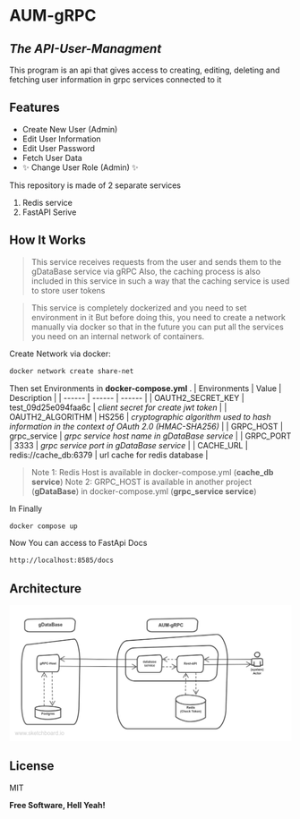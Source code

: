 # AUM-gRPC
## _The API-User-Managment_
This program is an api that gives access to creating, editing, deleting and fetching user information in grpc services connected to it

## Features

- Create New User (Admin)
- Edit User Information
- Edit User Password
- Fetch User Data
- ✨ Change User Role (Admin) ✨


This repository is made of 2 separate services
1. Redis service
2. FastAPI Serive






## How It Works
> This service receives requests from the user and sends them to the gDataBase service via gRPC
Also, the caching process is also included in this service in such a way that the caching service is used to store user tokens

> 
> This service is completely dockerized and you need to set environment in it
> But before doing this, you need to create a network manually via docker so that in the
> future you can put all the services you need on an internal network of
> containers.

Create Network via docker:

```sh
docker network create share-net
```

Then set Environments in __docker-compose.yml__ .
| Environments | Value | Description |
| ------ | ------ | ------ |
| OAUTH2_SECRET_KEY | test_09d25e094faa6c | _client secret for create jwt token_ |
| OAUTH2_ALGORITHM | HS256 | _cryptographic algorithm used to hash information in the context of OAuth 2.0 (HMAC-SHA256)_ |
| GRPC_HOST | grpc_service | _grpc service host name in gDataBase service_ |
| GRPC_PORT | 3333 | _grpc service port in gDataBase service_ |
| CACHE_URL | redis://cache_db:6379 | url cache for redis database |

> Note 1: Redis Host is available in docker-compose.yml (**cache_db service**)
> Note 2: GRPC_HOST is available in another project (__gDataBase__) in docker-compose.yml  (**grpc_service service**)

In Finally
```sh
docker compose up
```

Now You can access to FastApi Docs 
```sh
http://localhost:8585/docs
```

## Architecture

![Architecture](https://github.com/amir-wyvern/api-user-management/blob/main/pic.png)

## License

MIT

**Free Software, Hell Yeah!**
